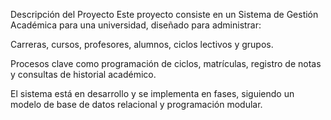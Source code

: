  Descripción del Proyecto
Este proyecto consiste en un Sistema de Gestión Académica para una universidad, diseñado para administrar:

Carreras, cursos, profesores, alumnos, ciclos lectivos y grupos.

Procesos clave como programación de ciclos, matrículas, registro de notas y consultas de historial académico.

El sistema está en desarrollo y se implementa en fases, siguiendo un modelo de base de datos relacional y programación modular.
